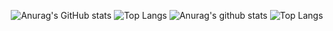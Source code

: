 <div align="center">
  
![Anurag's GitHub stats](https://github-readme-stats.vercel.app/api?username=Kbigstar&show_icons=true&theme=github_dark)
![Top Langs](https://github-readme-stats.vercel.app/api/top-langs/?username=Kbigstar&layout=compact&theme=github_dark)
![Anurag's github stats](https://github-readme-stats.vercel.app/api?username=Kbigstar&show_icons=true&theme=tokyonight)
![Top Langs](https://github-readme-stats.vercel.app/api/top-langs/?username=Kbigstar&layout=compact&theme=tokyonight)
</div>
